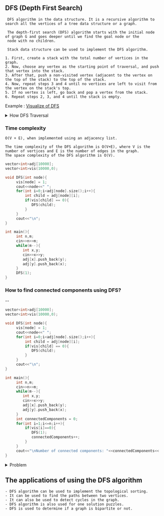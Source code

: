 ## DFS (Depth First Search) 
```
 DFS algorithm in the data structure. It is a recursive algorithm to search all the vertices of a tree data structure or a graph.
 
 The depth-first search (DFS) algorithm starts with the initial node of graph G and goes deeper until we find the goal node or the 
 node with no children.
 
 Stack data structure can be used to implement the DFS algorithm.
```
```
1. First, create a stack with the total number of vertices in the graph.
2. Now, choose any vertex as the starting point of traversal, and push that vertex into the stack.
3. After that, push a non-visited vertex (adjacent to the vertex on the top of the stack) to the top of the stack.
4. Now, repeat steps 3 and 4 until no vertices are left to visit from the vertex on the stack's top.
5. If no vertex is left, go back and pop a vertex from the stack.
6. Repeat steps 2, 3, and 4 until the stack is empty.
```
Example : [Visualize of DFS](https://www.hackerearth.com/practice/algorithms/graphs/depth-first-search/visualize/)

<details> <summary> How DFS Traversal </summary>

<br/>
 
![image](https://user-images.githubusercontent.com/59710234/163703902-70ad7691-a11d-4efa-a2a8-82d941e1d673.png)

</details>

### Time complexity 
```
O(V + E), when implemented using an adjacency list.

The time complexity of the DFS algorithm is O(V+E), where V is the number of vertices and E is the number of edges in the graph.
The space complexity of the DFS algorithm is O(V).
```

```c++
vector<int>adj[10000];
vector<int>vis(10000,0);

void DFS(int node){
     vis[node] = 1;
     cout<<node<<" ";
     for(int i=0;i<adj[node].size();i++){
         int child = adj[node][i];
         if(vis[child] == 0){
            DFS(child);
         }
     }
     cout<<"\n";
}

int main(){
     int n,m;
     cin>>n>>m;
     while(m--){
        int x,y;
        cin>>x>>y;
        adj[x].push_back(y);
        adj[y].push_back(x);
     }
     DFS(1);
}
```
### How to find connected components using DFS?

--

```c++
vector<int>adj[10000];
vector<int>vis(10000,0);

void DFS(int node){
     vis[node] = 1;
     cout<<node<<" ";
     for(int i=0;i<adj[node].size();i++){
         int child = adj[node][i];
         if(vis[child] == 0){
            DFS(child);
         }
     }
     cout<<"\n";
}

int main(){
     int n,m;
     cin>>n>>m;
     while(m--){
        int x,y;
        cin>>x>>y;
        adj[x].push_back(y);
        adj[y].push_back(x);
     }
     int connectedComponents = 0;
     for(int i=1;i<=n;i++){
         if(vis[i]==0){
            DFS(1);
            connectedComponents++;
         }
     }
     cout<<"\nNumber of connected components: "<<connectedComponents<<'\n';
}
```
<details> <summary> Problem </summary>
 
 <br/>
 
![image](https://user-images.githubusercontent.com/59710234/163706685-bfa1b8da-081d-4276-b886-31063712f9cf.png)
 ```c++
 vector<int>adj[10000];
vector<int>vis(10000,0);

void DFS(int node){
     vis[node] = 1;
     cout<<node<<" ";
     for(int i=0;i<adj[node].size();i++){
         int child = adj[node][i];
         if(vis[child] == 0){
            DFS(child);
         }
     }
}

int main(){
     int unreachableNodes = 0;
     int head;
     cin>>head;
     DFS(head);
     for(int i=1;i<=n;i++){
        if(vis[i]==0){
            unreachableNodes++;
        }
     }
			   
     cout<<unreachableNodes<<'\n';
     return 0;
}
 ```
</details>

## The applications of using the DFS algorithm
```
- DFS algorithm can be used to implement the topological sorting.
- It can be used to find the paths between two vertices.
- It can also be used to detect cycles in the graph.
- DFS algorithm is also used for one solution puzzles.
- DFS is used to determine if a graph is bipartite or not.
```	
	
